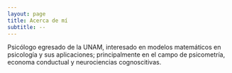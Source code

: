 ```yaml
---
layout: page
title: Acerca de mí
subtitle: --
---
```


Psicólogo egresado de la UNAM, interesado en modelos matemáticos en psicología y sus aplicaciones; principalmente en el campo de psicometría, economa conductual y neurociencias cognoscitivas.
